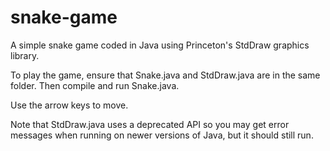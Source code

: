 # snake-game
A simple snake game coded in Java using Princeton's StdDraw graphics library.

To play the game, ensure that Snake.java and StdDraw.java are in the same folder.  Then compile and run Snake.java.

Use the arrow keys to move.

Note that StdDraw.java uses a deprecated API so you may get error messages when running on newer versions of Java, but it should still run.
